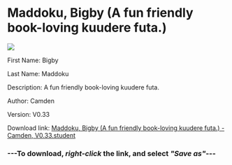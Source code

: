 # Maddoku, Bigby (A fun friendly book-loving kuudere futa.)

<img src = "https://raw.githubusercontent.com/Arbiter1223/Daigaku-Gurashi-Custom-Students/master/Students/Files/Maddoku%2C%20Bigby%20(A%20fun%20friendly%20book-loving%20kuudere%20futa.).png">

First Name: Bigby

Last Name: Maddoku

Description: A fun friendly book-loving kuudere futa.

Author: Camden

Version: V0.33

Download link: <a href="https://raw.githubusercontent.com/Arbiter1223/Daigaku-Gurashi-Custom-Students/master/Students/Files/Maddoku%2C%20Bigby%20(A%20fun%20friendly%20book-loving%20kuudere%20futa.)%20-%20Camden%2C%20V0.33.student">Maddoku, Bigby (A fun friendly book-loving kuudere futa.) - Camden, V0.33.student</a>

### ---**To download, _right-click_ the link, and select _"Save as"_**---
